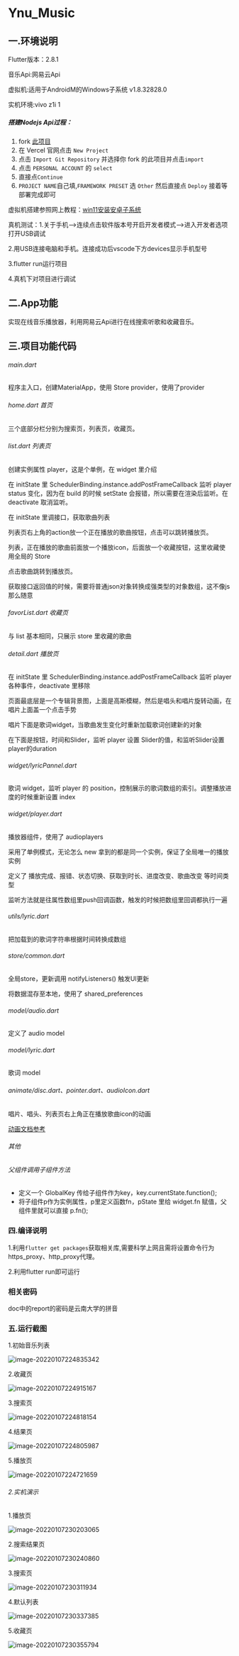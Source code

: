 # Ynu_Music

## 一.环境说明

Flutter版本：2.8.1

音乐Api:网易云Api

虚拟机:适用于AndroidM的Windows子系统 v1.8.32828.0

实机环境:vivo z1i
1
##### 	搭建Nodejs Api过程：

1. fork [此项目](https://github.com/Binaryify/NeteaseCloudMusicApi)
2. 在 Vercel 官网点击 `New Project`
3. 点击 `Import Git Repository` 并选择你 fork 的此项目并点击`import`
4. 点击 `PERSONAL ACCOUNT` 的 `select`
5. 直接点`Continue`
6. `PROJECT NAME`自己填,`FRAMEWORK PRESET` 选 `Other` 然后直接点 `Deploy` 接着等部署完成即可

虚拟机搭建参照网上教程：[win11安装安卓子系统](https://blog.csdn.net/Lloveyy/article/details/121083125?spm=1001.2101.3001.6650.1&utm_medium=distribute.pc_relevant.none-task-blog-2%7Edefault%7EBlogCommendFromBaidu%7Edefault-1.queryctr&depth_1-utm_source=distribute.pc_relevant.none-task-blog-2%7Edefault%7EBlogCommendFromBaidu%7Edefault-1.queryctr&utm_relevant_index=2)

真机测试：1.关于手机-->连续点击软件版本号开启开发者模式-->进入开发者选项打开USB调试

2.用USB连接电脑和手机。连接成功后vscode下方devices显示手机型号

3.flutter run运行项目

4.真机下对项目进行调试


## 二.App功能

实现在线音乐播放器，利用网易云Api进行在线搜索听歌和收藏音乐。

## 三.项目功能代码

###### main.dart

程序主入口，创建MaterialApp，使用 Store provider，使用了provider

###### home.dart  首页

三个底部分栏分别为搜索页，列表页，收藏页。

###### list.dart 列表页

创建实例属性 player，这是个单例，在 widget 里介绍

在 initState 里 SchedulerBinding.instance.addPostFrameCallback 监听 player status 变化，因为在 build 的时候 setState 会报错，所以需要在渲染后监听。在 deactivate 取消监听。

在 initState 里调接口，获取歌曲列表

列表页右上角的action放一个正在播放的歌曲按钮，点击可以跳转播放页。

列表，正在播放的歌曲前面放一个播放icon，后面放一个收藏按钮，这里收藏使用全局的 Store

点击歌曲跳转到播放页。

获取接口返回值的时候，需要将普通json对象转换成强类型的对象数组，这不像js那么随意

###### favorList.dart  收藏页

与 list 基本相同，只展示 store 里收藏的歌曲

###### detail.dart 播放页

在 initState 里 SchedulerBinding.instance.addPostFrameCallback 监听 player 各种事件，deactivate 里移除

页面最底层是一个专辑背景图，上面是高斯模糊，然后是唱头和唱片旋转动画，在唱片上面盖一个点击手势

唱片下面是歌词widget，当歌曲发生变化时重新加载歌词创建新的对象

在下面是按钮，时间和Slider，监听 player 设置 Slider的值，和监听Slider设置player的duration

###### widget/lyricPannel.dart

 歌词 widget，监听 player 的 position，控制展示的歌词数组的索引。调整播放进度的时候重新设置 index

###### widget/player.dart

播放器组件，使用了 audioplayers

采用了单例模式，无论怎么 new 拿到的都是同一个实例，保证了全局唯一的播放实例

定义了 播放完成、报错、状态切换、获取到时长、进度改变、歌曲改变 等时间类型

监听方法就是往属性数组里push回调函数，触发的时候把数组里回调都执行一遍

###### utils/lyric.dart

把加载到的歌词字符串根据时间转换成数组

###### store/common.dart

全局store，更新调用 notifyListeners() 触发UI更新

将数据混存至本地，使用了 shared_preferences

###### model/audio.dart

定义了 audio model

###### model/lyric.dart

歌词 model

###### animate/disc.dart、pointer.dart、audioIcon.dart

唱片、唱头、列表页右上角正在播放歌曲icon的动画

[动画文档参考](https://book.flutterchina.club/chapter9/)

###### 其他

###### 父组件调用子组件方法
- 定义一个 GlobalKey 传给子组件作为key，key.currentState.function();
- 将子组件p作为实例属性，p里定义函数fn，pState 里给 widget.fn 赋值，父组件里就可以直接 p.fn();

### 四.编译说明

1.利用`flutter get packages`获取相关库,需要科学上网且需将设置命令行为https_proxy、http_proxy代理。

2.利用flutter run即可运行
### 相关密码
doc中的report的密码是云南大学的拼音

### 五.运行截图

1.初始音乐列表

![image-20220107224835342](https://raw.githubusercontent.com/2-final-assigment/final-assigment-2/master/readme-images/image-20220107224835342.png)

2.收藏页

![image-20220107224915167](https://raw.githubusercontent.com/2-final-assigment/final-assigment-2/master/readme-images/image-20220107224915167.png)

3.搜索页

![image-20220107224818154](https://raw.githubusercontent.com/2-final-assigment/final-assigment-2/master/readme-images/image-20220107224818154.png)

4.结果页

![image-20220107224805987](https://raw.githubusercontent.com/2-final-assigment/final-assigment-2/master/readme-images/image-20220107224805987.png)

5.播放页

![image-20220107224721659](https://raw.githubusercontent.com/2-final-assigment/final-assigment-2/master/readme-images/image-20220107224721659.png)

###### 2.实机演示

1.播放页

![image-20220107230203065](https://raw.githubusercontent.com/2-final-assigment/final-assigment-2/master/readme-images/image-20220107230203065.png)

2.搜索结果页

![image-20220107230240860](https://raw.githubusercontent.com/2-final-assigment/final-assigment-2/master/readme-images/image-20220107230240860.png)

3.搜索页

![image-20220107230311934](https://raw.githubusercontent.com/2-final-assigment/final-assigment-2/master/readme-images/image-20220107230311934.png)

4.默认列表

![image-20220107230337385](https://raw.githubusercontent.com/2-final-assigment/final-assigment-2/master/readme-images/image-20220107230337385.png)

5.收藏页

![image-20220107230355794](https://raw.githubusercontent.com/2-final-assigment/final-assigment-2/master/readme-images/image-20220107230355794.png)
